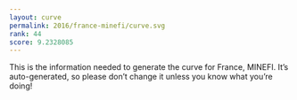 ```yaml
---
layout: curve
permalink: 2016/france-minefi/curve.svg
rank: 44
score: 9.2328085
---
```


This is the information needed to generate the curve for France, MINEFI. It’s
auto-generated, so please don’t change it unless you know what you’re
doing!

